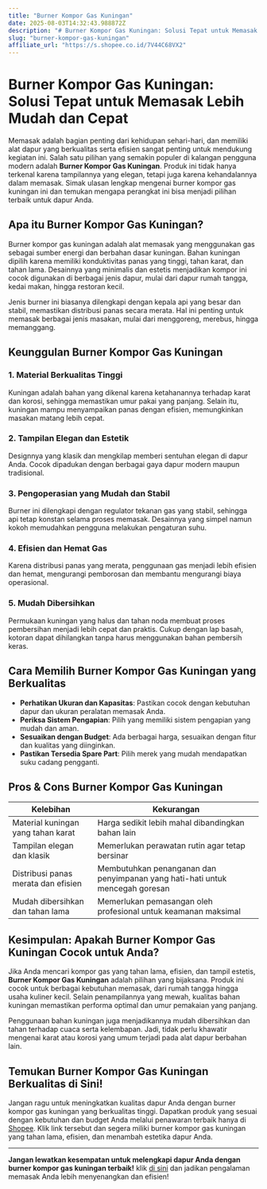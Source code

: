 ```yaml
---
title: "Burner Kompor Gas Kuningan"
date: 2025-08-03T14:32:43.988872Z
description: "# Burner Kompor Gas Kuningan: Solusi Tepat untuk Memasak Lebih Mudah dan Cepat..."
slug: "burner-kompor-gas-kuningan"
affiliate_url: "https://s.shopee.co.id/7V44C68VX2"
---
```

# Burner Kompor Gas Kuningan: Solusi Tepat untuk Memasak Lebih Mudah dan Cepat

Memasak adalah bagian penting dari kehidupan sehari-hari, dan memiliki alat dapur yang berkualitas serta efisien sangat penting untuk mendukung kegiatan ini. Salah satu pilihan yang semakin populer di kalangan pengguna modern adalah **Burner Kompor Gas Kuningan**. Produk ini tidak hanya terkenal karena tampilannya yang elegan, tetapi juga karena kehandalannya dalam memasak. Simak ulasan lengkap mengenai burner kompor gas kuningan ini dan temukan mengapa perangkat ini bisa menjadi pilihan terbaik untuk dapur Anda.

## Apa itu Burner Kompor Gas Kuningan?

Burner kompor gas kuningan adalah alat memasak yang menggunakan gas sebagai sumber energi dan berbahan dasar kuningan. Bahan kuningan dipilih karena memiliki konduktivitas panas yang tinggi, tahan karat, dan tahan lama. Desainnya yang minimalis dan estetis menjadikan kompor ini cocok digunakan di berbagai jenis dapur, mulai dari dapur rumah tangga, kedai makan, hingga restoran kecil.

Jenis burner ini biasanya dilengkapi dengan kepala api yang besar dan stabil, memastikan distribusi panas secara merata. Hal ini penting untuk memasak berbagai jenis masakan, mulai dari menggoreng, merebus, hingga memanggang.

## Keunggulan Burner Kompor Gas Kuningan

### 1. Material Berkualitas Tinggi  
Kuningan adalah bahan yang dikenal karena ketahanannya terhadap karat dan korosi, sehingga memastikan umur pakai yang panjang. Selain itu, kuningan mampu menyampaikan panas dengan efisien, memungkinkan masakan matang lebih cepat.

### 2. Tampilan Elegan dan Estetik  
Designnya yang klasik dan mengkilap memberi sentuhan elegan di dapur Anda. Cocok dipadukan dengan berbagai gaya dapur modern maupun tradisional.

### 3. Pengoperasian yang Mudah dan Stabil  
Burner ini dilengkapi dengan regulator tekanan gas yang stabil, sehingga api tetap konstan selama proses memasak. Desainnya yang simpel namun kokoh memudahkan pengguna melakukan pengaturan suhu.

### 4. Efisien dan Hemat Gas  
Karena distribusi panas yang merata, penggunaan gas menjadi lebih efisien dan hemat, mengurangi pemborosan dan membantu mengurangi biaya operasional.

### 5. Mudah Dibersihkan  
Permukaan kuningan yang halus dan tahan noda membuat proses pembersihan menjadi lebih cepat dan praktis. Cukup dengan lap basah, kotoran dapat dihilangkan tanpa harus menggunakan bahan pembersih keras.

## Cara Memilih Burner Kompor Gas Kuningan yang Berkualitas

- **Perhatikan Ukuran dan Kapasitas**: Pastikan cocok dengan kebutuhan dapur dan ukuran peralatan memasak Anda.
- **Periksa Sistem Pengapian**: Pilih yang memiliki sistem pengapian yang mudah dan aman.
- **Sesuaikan dengan Budget**: Ada berbagai harga, sesuaikan dengan fitur dan kualitas yang diinginkan.
- **Pastikan Tersedia Spare Part**: Pilih merek yang mudah mendapatkan suku cadang pengganti.

## Pros & Cons Burner Kompor Gas Kuningan

| Kelebihan                                | Kekurangan                                      |
|------------------------------------------|------------------------------------------------|
| Material kuningan yang tahan karat      | Harga sedikit lebih mahal dibandingkan bahan lain |
| Tampilan elegan dan klasik              | Memerlukan perawatan rutin agar tetap bersinar |
| Distribusi panas merata dan efisien     | Membutuhkan penanganan dan penyimpanan yang hati-hati untuk mencegah goresan |
| Mudah dibersihkan dan tahan lama      | Memerlukan pemasangan oleh profesional untuk keamanan maksimal |

## Kesimpulan: Apakah Burner Kompor Gas Kuningan Cocok untuk Anda?

Jika Anda mencari kompor gas yang tahan lama, efisien, dan tampil estetis, **Burner Kompor Gas Kuningan** adalah pilihan yang bijaksana. Produk ini cocok untuk berbagai kebutuhan memasak, dari rumah tangga hingga usaha kuliner kecil. Selain penampilannya yang mewah, kualitas bahan kuningan memastikan performa optimal dan umur pemakaian yang panjang.

Penggunaan bahan kuningan juga menjadikannya mudah dibersihkan dan tahan terhadap cuaca serta kelembapan. Jadi, tidak perlu khawatir mengenai karat atau korosi yang umum terjadi pada alat dapur berbahan lain.

## Temukan Burner Kompor Gas Kuningan Berkualitas di Sini!

Jangan ragu untuk meningkatkan kualitas dapur Anda dengan burner kompor gas kuningan yang berkualitas tinggi. Dapatkan produk yang sesuai dengan kebutuhan dan budget Anda melalui penawaran terbaik hanya di [Shopee](https://s.shopee.co.id/7V44C68VX2). Klik link tersebut dan segera miliki burner kompor gas kuningan yang tahan lama, efisien, dan menambah estetika dapur Anda.

---

**Jangan lewatkan kesempatan untuk melengkapi dapur Anda dengan burner kompor gas kuningan terbaik!** klik [di sini](https://s.shopee.co.id/7V44C68VX2) dan jadikan pengalaman memasak Anda lebih menyenangkan dan efisien!